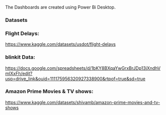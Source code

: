 The Dashboards are created using Power Bi Desktop.

### Datasets
### Flight Delays:
https://www.kaggle.com/datasets/usdot/flight-delays

### blinkit Data:
https://docs.google.com/spreadsheets/d/1bKY8BXqaYwGrxBrJDp13jXndhVmIXxFh/edit?usp=drive_link&ouid=111175956320927338900&rtpof=true&sd=true

### Amazon Prime Movies & TV shows:
https://www.kaggle.com/datasets/shivamb/amazon-prime-movies-and-tv-shows
